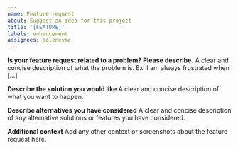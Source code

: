 ```yaml
---
name: Feature request
about: Suggest an idea for this project
title: '[FEATURE]'
labels: enhancement
assignees: aolenevme
---
```


**Is your feature request related to a problem? Please describe.**
A clear and concise description of what the problem is. Ex. I am always frustrated when [...]

**Describe the solution you would like**
A clear and concise description of what you want to happen.

**Describe alternatives you have considered**
A clear and concise description of any alternative solutions or features you have considered.

**Additional context**
Add any other context or screenshots about the feature request here.
